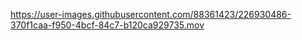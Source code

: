 

https://user-images.githubusercontent.com/88361423/226930486-370f1caa-f950-4bcf-84c7-b120ca929735.mov

